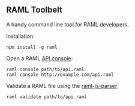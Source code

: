 RAML Toolbelt
-------------

A handy command line tool for RAML developers.

Installation:

```shell
npm install -g raml
```

Open a RAML [API console](http://github.com/mulesoft/api-console):

```shell
raml console path/to/api.raml
raml console http://example.com/api.raml
```

Validate a RAML file using the [raml-js-parser](http://github.com/raml-org/raml-js-parser)

```shell
raml validate path/to/api.raml
```
